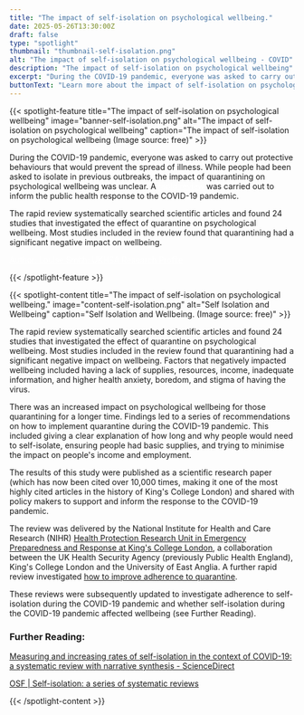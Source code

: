 ```yaml
---
title: "The impact of self-isolation on psychological wellbeing."
date: 2025-05-26T13:30:00Z
draft: false
type: "spotlight"
thumbnail: "thumbnail-self-isolation.png"
alt: "The impact of self-isolation on psychological wellbeing - COVID"
description: "The impact of self-isolation on psychological wellbeing"
excerpt: "During the COVID-19 pandemic, everyone was asked to carry out protective behaviours that would prevent the spread of illness. While people had been asked to isolate in previous outbreaks, the impact of quarantining on psychological wellbeing was unclear. A rapid review was carried out to inform the public health response to the COVID-19 pandemic."
buttonText: "Learn more about the impact of self-isolation on psychological wellbeing"
---
```


{{< spotlight-feature title="The impact of self-isolation on psychological wellbeing" image="banner-self-isolation.png" alt="The impact of self-isolation on psychological wellbeing" caption="The impact of self-isolation on psychological wellbeing (Image source: free)" >}}
<p>During the COVID-19 pandemic, everyone was asked to carry out protective behaviours that would prevent the spread of illness. While people had been asked to isolate in previous outbreaks, the impact of quarantining on psychological wellbeing was unclear. A 
<a style="color:white;" href="https://www.thelancet.com/journals/lancet/article/PIIS0140-6736(20)30460-8/fulltext#:~:text=Most%20reviewed%20studies%20reported%20negative,%2C%20financial%20loss%2C%20and%20stigma." target="_blank">rapid review</a> was carried out to inform the public health response to the COVID-19 pandemic.</p>
<p>The rapid review systematically searched scientific articles and found 24 studies that investigated the effect of quarantine on psychological wellbeing. Most studies included in the review found that quarantining had a significant negative impact on wellbeing.</p>
<p><a style="color:white;" href="https://researchportal.ukhsa.gov.uk/en/persons/louise-smith-2/publications/" target ="_blank"> Author: Louise Smith; UKHSA Research Profile</a></p>

{{< /spotlight-feature >}}

{{< spotlight-content title="The impact of self-isolation on psychological wellbeing." image="content-self-isolation.png" alt="Self Isolation and Wellbeing" caption="Self Isolation and Wellbeing.  (Image source: free)" >}}
<p>The rapid review systematically searched scientific articles and found 24 studies that investigated the effect of quarantine on psychological wellbeing.  Most studies included in the review found that quarantining had a significant negative impact on wellbeing. Factors that negatively impacted wellbeing included having a lack of supplies, resources, income, inadequate information, and higher health anxiety, boredom, and stigma of having the virus.</p>
<p>There was an increased  impact on psychological wellbeing for those quarantining for a longer time. Findings led to a series of recommendations on how to implement quarantine during the COVID-19 pandemic. This included giving a clear explanation of how long and why people would need to self-isolate, ensuring people had basic supplies, and trying to minimise the impact on people&apos;s income and employment.</p>
<p>The results of this study were published as a scientific research paper (which has now been cited over 10,000 times, making it one of the most highly cited articles in the history of King&apos;s College London) and shared with policy makers to support and inform the response to the COVID-19 pandemic.</p>
<p>The review was delivered by the National Institute for Health and Care Research (NIHR) <a href="https://epr.hpru.nihr.ac.uk/" target="_blank">Health Protection Research Unit in Emergency Preparedness and Response at King's College London</a>, a collaboration between the UK Health Security Agency (previously Public Health England), King&apos;s College London and the University of East Anglia. A further rapid review investigated <a href="https://pubmed.ncbi.nlm.nih.gov/32334182/" target ="_blank">how to improve adherence to quarantine</a>.</p>
<p>These reviews were subsequently updated to investigate adherence to self-isolation during the COVID-19 pandemic and whether self-isolation during the COVID-19 pandemic affected wellbeing (see Further Reading).</p>
<h3 class="red d-none d-lg-block">Further Reading:</h3>
<p><a href="https://www.sciencedirect.com/science/article/pii/S0033350624002269" target="_blank">Measuring and increasing rates of self-isolation in the context of COVID-19: a systematic review with narrative synthesis - ScienceDirect</a></p>
<p><a href="https://osf.io/24rz3/" target="_blank">OSF | Self-isolation: a series of systematic reviews</a></p>
{{< /spotlight-content >}}
